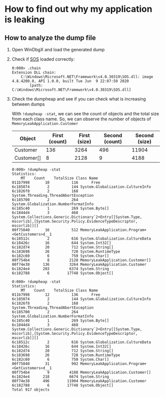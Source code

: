 # How to find out why my application is leaking

## How to analyze the dump file

1. Open WinDbgX and load the generated dump
2. Check if
   [SOS](https://github.com/dotnet/diagnostics/blob/master/documentation/sos-debugging-extension-windows.md)
   loaded correctly:

    ```text
    0:000> .chain
    Extension DLL chain:
        C:\Windows\Microsoft.NET\Framework\v4.0.30319\SOS.dll: image 4.8.4200.0, API 1.0.0, built Tue Jun  9 22:07:50 2020
            [path: C:\Windows\Microsoft.NET\Framework\v4.0.30319\SOS.dll]
    ```

3. Check the dumpheap and see if you can check what is increasing between dumps

    With `!dumpheap -stat`, we can see the count of objects and the total size from
    each class name. So, we can observe the number of objects of
    `MemoryLeakApplication.Customer`

    | Object | First (count) | First (size) | Second (count) | Second (size) |
    | --- | --- | --- | --- | --- |
    | Customer | 136 | 3264 |496 | 11904 |
    | Customer[] | 8 | 2128 | 9 | 4188 |

    ```text
    0:000> !dumpheap -stat
    Statistics:
        MT    Count    TotalSize Class Name
    011b7998       10          116      Free
    6c185074        2          144 System.Globalization.CultureInfo
    6c1826f8        2          168 System.Threading.ThreadAbortException
    6c185700        2          264 System.Globalization.NumberFormatInfo
    6c185c40        1          269 System.Byte[]
    6c1844d4        3          468 System.Collections.Generic.Dictionary`2+Entry[[System.Type, mscorlib],[System.Security.Policy.EvidenceTypeDescriptor, mscorlib]][]
    00f75040       16          512 MemoryLeakApplication.Program+<GetCustomers>d__1
    6c18512c        2          616 System.Globalization.CultureData
    6c18426c       16          644 System.Int32[]
    6c182d74       20          712 System.String[]
    6c183698       26          728 System.RuntimeType
    6c182c60        6          750 System.Char[]
    00f754b4        8         2128 MemoryLeakApplication.Customer[]
    00f74e38      136         3264 MemoryLeakApplication.Customer
    6c1824e4      203         6374 System.String
    6c182788        6        17748 System.Object[]
    ```

    ```text
    0:000> !dumpheap -stat
    Statistics:
        MT    Count    TotalSize Class Name
    011b7998       12          136      Free
    6c185074        2          144 System.Globalization.CultureInfo
    6c1826f8        2          168 System.Threading.ThreadAbortException
    6c185700        2          264 System.Globalization.NumberFormatInfo
    6c185c40        1          269 System.Byte[]
    6c1844d4        3          468 System.Collections.Generic.Dictionary`2+Entry[[System.Type, mscorlib],[System.Security.Policy.EvidenceTypeDescriptor, mscorlib]][]
    6c18512c        2          616 System.Globalization.CultureData
    6c18426c       16          644 System.Int32[]
    6c182d74       20          712 System.String[]
    6c183698       26          728 System.RuntimeType
    6c182c60        6          750 System.Char[]
    00f75040       31          992 MemoryLeakApplication.Program+<GetCustomers>d__1
    00f754b4        9         4188 MemoryLeakApplication.Customer[]
    6c1824e4      218         6674 System.String
    00f74e38      496        11904 MemoryLeakApplication.Customer
    6c182788        6        17748 System.Object[]
    Total 917 objects
    ```
